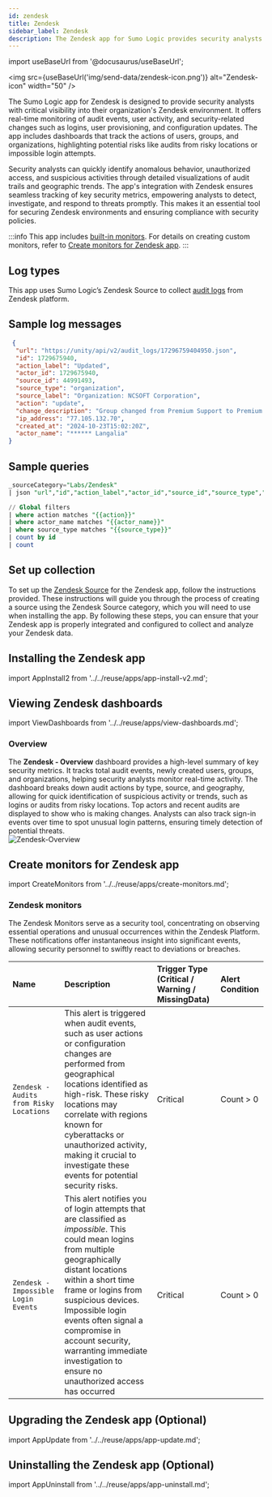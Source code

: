 ```yaml
---
id: zendesk
title: Zendesk
sidebar_label: Zendesk
description: The Zendesk app for Sumo Logic provides security analysts with critical visibility into their Zendesk environment.
---
```


import useBaseUrl from '@docusaurus/useBaseUrl';

<img src={useBaseUrl('img/send-data/zendesk-icon.png')} alt="Zendesk-icon" width="50" />

The Sumo Logic app for Zendesk is designed to provide security analysts with critical visibility into their organization's Zendesk environment. It offers real-time monitoring of audit events, user activity, and security-related changes such as logins, user provisioning, and configuration updates. The app includes dashboards that track the actions of users, groups, and organizations, highlighting potential risks like audits from risky locations or impossible login attempts. 

Security analysts can quickly identify anomalous behavior, unauthorized access, and suspicious activities through detailed visualizations of audit trails and geographic trends. The app's integration with Zendesk ensures seamless tracking of key security metrics, empowering analysts to detect, investigate, and respond to threats promptly. This makes it an essential tool for securing Zendesk environments and ensuring compliance with security policies.

:::info
This app includes [built-in monitors](#zendesk-monitors). For details on creating custom monitors, refer to [Create monitors for Zendesk app](#create-monitors-for-zendesk-app).
:::

## Log types

This app uses Sumo Logic’s Zendesk Source to collect [audit logs](https://developer.zendesk.com/api-reference/ticketing/account-configuration/audit_logs/) from Zendesk platform.

## Sample log messages

```json title="Event Log"
 {
  "url": "https://unity/api/v2/audit_logs/17296759404950.json",
  "id": 1729675940,
  "action_label": "Updated",
  "actor_id": 1729675940,
  "source_id": 44991493,
  "source_type": "organization",
  "source_label": "Organization: NCSOFT Corporation",
  "action": "update",
  "change_description": "Group changed from Premium Support to Premium Support Korea",
  "ip_address": "77.105.132.70",
  "created_at": "2024-10-23T15:02:20Z",
  "actor_name": "****** Langalia"
}
```
## Sample queries

```sql title="Total Audits"
_sourceCategory="Labs/Zendesk"
| json "url","id","action_label","actor_id","source_id","source_type","source_label","action","change_description","ip_address","created_at","actor_name" as url, id, action_label, actor_id, source_id, source_type, source_label, action, change_description, ip_address, created_at, actor_name nodrop

// Global filters
| where action matches "{{action}}"
| where actor_name matches "{{actor_name}}"
| where source_type matches "{{source_type}}"
| count by id
| count
```

## Set up collection

To set up the [Zendesk Source](/docs/send-data/hosted-collectors/cloud-to-cloud-integration-framework/zendesk-source) for the Zendesk app, follow the instructions provided. These instructions will guide you through the process of creating a source using the Zendesk Source category, which you will need to use when installing the app. By following these steps, you can ensure that your Zendesk app is properly integrated and configured to collect and analyze your Zendesk data.

## Installing the Zendesk app​

import AppInstall2 from '../../reuse/apps/app-install-v2.md';

<AppInstall2/>

## Viewing Zendesk dashboards​​

import ViewDashboards from '../../reuse/apps/view-dashboards.md';

<ViewDashboards/>

### Overview

The **Zendesk - Overview** dashboard provides a high-level summary of key security metrics. It tracks total audit events, newly created users, groups, and organizations, helping security analysts monitor real-time activity. The dashboard breaks down audit actions by type, source, and geography, allowing for quick identification of suspicious activity or trends, such as logins or audits from risky locations. Top actors and recent audits are displayed to show who is making changes. Analysts can also track sign-in events over time to spot unusual login patterns, ensuring timely detection of potential threats. <br/><img src='https://sumologic-app-data-v2.s3.us-east-1.amazonaws.com/dashboards/Zendesk/Zendesk-Overview.png' alt="Zendesk-Overview" />

## Create monitors for Zendesk app

import CreateMonitors from '../../reuse/apps/create-monitors.md';

<CreateMonitors/>

### Zendesk monitors

The Zendesk Monitors serve as a security tool, concentrating on observing essential operations and unusual occurrences within the Zendesk Platform. These notifications offer instantaneous insight into significant events, allowing security personnel to swiftly react to deviations or breaches.

| Name | Description | Trigger Type (Critical / Warning / MissingData) | Alert Condition | 
|:--|:--|:--|:--|
| `Zendesk - Audits from Risky Locations` | This alert is triggered when audit events, such as user actions or configuration changes are performed from geographical locations identified as high-risk. These risky locations may correlate with regions known for cyberattacks or unauthorized activity, making it crucial to investigate these events for potential security risks. | Critical | Count > 0 | 
| `Zendesk - Impossible Login Events` | This alert notifies you of login attempts that are classified as *impossible*. This could mean logins from multiple geographically distant locations within a short time frame or logins from suspicious devices. Impossible login events often signal a compromise in account security, warranting immediate investigation to ensure no unauthorized access has occurred | Critical | Count > 0|


## Upgrading the Zendesk app (Optional)

import AppUpdate from '../../reuse/apps/app-update.md';

<AppUpdate/>

## Uninstalling the Zendesk app (Optional)

import AppUninstall from '../../reuse/apps/app-uninstall.md';

<AppUninstall/>